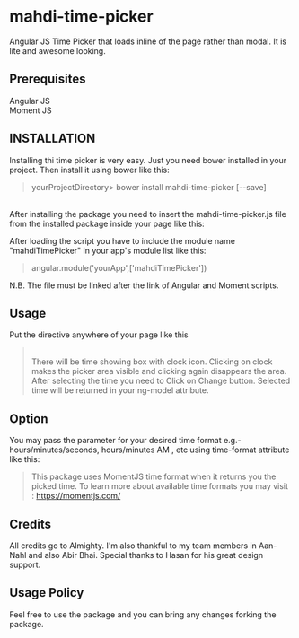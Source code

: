 # mahdi-time-picker
Angular JS Time Picker that loads inline of the page rather than modal. It is lite and awesome looking. 

## Prerequisites
Angular JS<br>
Moment JS
## INSTALLATION
Installing thi time picker is very easy. Just you need bower installed in your project. Then install it using bower like this: 

> yourProjectDirectory> bower install mahdi-time-picker [--save]

<br>After installing the package you need to insert the mahdi-time-picker.js file from the installed package inside your page like this: <br>
> <script src=".../mahdi-time-picker/mahdi-time-picker.js"></script>

After loading the script you have to include the module name "mahdiTimePicker" in your app's module list like this:<br>
> angular.module('yourApp',['mahdiTimePicker'])

N.B. The file must be linked after the link of Angular and Moment scripts.

## Usage
Put the directive anywhere of your page like this <br>
> <mahdi-time-picker ng-model="returnedTime"></mahdi-time-picker><br>
There will be time showing box with clock icon. Clicking on clock makes the picker area visible and clicking again disappears the area.
After selecting the time you need to Click on Change button. Selected time will be returned in your ng-model attribute.

## Option
You may pass the parameter for your desired time format e.g.- hours/minutes/seconds, hours/minutes AM , etc using time-format attribute like this:<br>
> <mahdi-time-picker ng-model="returnedTime" time-format="'hh:mm A'"></mahdi-time-picker>
This package uses MomentJS time format when it returns you the picked time. To learn more about available time formats you may visit : https://momentjs.com/

## Credits
All credits go to Almighty. I'm also thankful to my team members in Aan-Nahl and also Abir Bhai. Special thanks to Hasan for his great design support.

## Usage Policy
Feel free to use the package and you can bring any changes forking the package.


